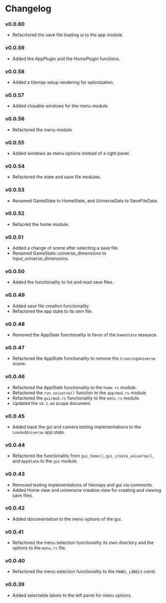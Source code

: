 # Changelog

### v0.0.60

- Refacrtored the save file loading ui to the app module.

### v0.0.59

- Added the AppPlugin and the HomePlugin functions.

### v0.0.58

- Added a tilemap setup rendering for optimization.

### v0.0.57

- Added closable windows for the menu module.

### v0.0.56

- Refactored the menu module.

### v0.0.55

- Added windows as menu options instead of a right panel.

### v0.0.54

- Refactored the state and save file modules.

### v0.0.53

- Renamed GameState to HomeState, and UniverseData to SaveFileData.

### v0.0.52

- Refacred the home module.

### v0.0.51

- Added a change of scene after selecting a save file.
- Renamed GameState::universe_dimensions to input_universe_dimensions.

### v0.0.50

- Added the functionality to list and read save files.

### v0.0.49

- Added save file creation functionality.
- Refactored the app state to its own file.

### v0.0.48

- Removed the AppState functionality in favor of the `GameState` resource.

### v0.0.47

- Refactored the AppState functionality to remove the `CreatingUniverse` scene.

### v0.0.46

- Refactored the AppState functionality to the `home.rs` module.
- Refactored the `run_universe()` function to the `app/mod.rs` module.
- Refactored the `gui/mod.rs` functionality to the `menu.rs` module.
- Updated the `v0.1.md` scope document.

### v0.0.45

- Added back the gui and camera testing implementations to the `LoadedUniverse`
  app state.

### v0.0.44

- Refactored the functionality from `gui_home()`, `gui_create_universe()`, and
  `AppState` to the `gui` module.

### v0.0.43

- Removed testing implementations of tilemaps and gui via comments.
- Added Home view and universcre creation view for creating and viewing save
  files.

### v0.0.42

- Added documentation to the menu options of the gui.

### v0.0.41

- Refactored the menu selection functionality its own directory and the options
  to the `menu.rs` file.

### v0.0.40

- Refactored the menu selection functionality to the `PANEL_LABELS` const.

### v0.0.39

- Added selectable labels to the left panel for menu options.
